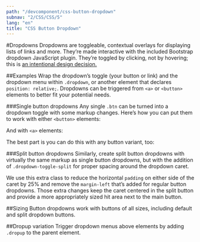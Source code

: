 ```yaml
---
path: "/devcomponent/css-button-dropdown"
subnav: "2/CSS/CSS/5"
lang: "en"
title: "CSS Button Dropdown"
---
```


#Dropdowns
Dropdowns are toggleable, contextual overlays for displaying lists of links and more. They’re made interactive with the included Bootstrap dropdown JavaScript plugin. They’re toggled by clicking, not by hovering; this is [an intentional design decision.](http://markdotto.com/2012/02/27/bootstrap-explained-dropdowns/)

##Examples
Wrap the dropdown’s toggle (your button or link) and the dropdown menu within `.dropdown`, or another element that declares `position: relative;`. Dropdowns can be triggered from `<a>` or `<button>` elements to better fit your potential needs.

###Single button dropdowns
Any single `.btn` can be turned into a dropdown toggle with some markup changes. Here’s how you can put them to work with either `<button>` elements:
<htmlbuttondropdownexample1 />

And with `<a>` elements:
<htmlbuttondropdownexample2 />

The best part is you can do this with any button variant, too:
<htmlbuttondropdownexample3 />

###Split button dropdowns
Similarly, create split button dropdowns with virtually the same markup as single button dropdowns, but with the addition of `.dropdown-toggle-split` for proper spacing around the dropdown caret.

We use this extra class to reduce the horizontal `padding` on either side of the caret by 25% and remove the `margin-left` that’s added for regular button dropdowns. Those extra changes keep the caret centered in the split button and provide a more appropriately sized hit area next to the main button.
<htmlbuttondropdownexample4 />

##Sizing
Button dropdowns work with buttons of all sizes, including default and split dropdown buttons.
<htmlbuttondropdownexample5 />

##Dropup variation
Trigger dropdown menus above elements by adding `.dropup` to the parent element.
<htmlbuttondropdownexample6 />
